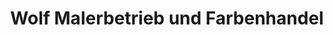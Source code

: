 ---
title: "Wolf Malerbetrieb und Farbenhandel"
url: /friedberg/wolf-malerbetrieb-und-farbenhandel/
shop: Farben
---